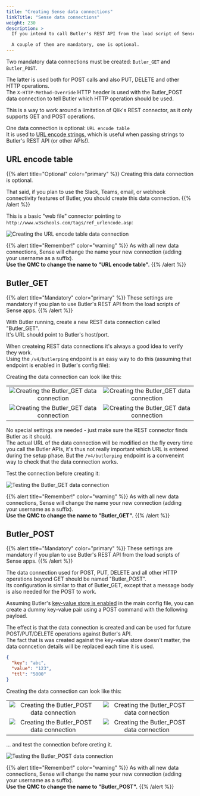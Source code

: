 ```yaml
---
title: "Creating Sense data connections"
linkTitle: "Sense data connections"
weight: 230
description: >
  If you intend to call Butler's REST API from the load script of Sense apps, you must create a few data connections first.

  A couple of them are mandatory, one is optional.
---
```


Two mandatory data connections must be created: `Butler_GET` and `Butler_POST`.

The latter is used both for POST calls and also PUT, DELETE and other HTTP operations.  
The `X-HTTP-Method-Override` HTTP header is used with the Butler_POST data connection to tell Butler which HTTP operation should be used.

This is a way to work around a limitation of Qlik's REST connector, as it only supports GET and POST operations.

One data connection is optional: `URL encode table`  
It is used to [URL encode strings](https://www.w3schools.com/tags/ref_urlencode.ASP), which is useful when passing strings to Butler's REST API (or other APIs!).

## URL encode table

{{% alert title="Optional" color="primary" %}}
Creating this data connection is optional.

That said, if you plan to use the Slack, Teams, email, or webhook connectivity features of Butler, you should create this data connection. 
{{% /alert %}}

This is a basic "web file" connector pointing to `http://www.w3schools.com/tags/ref_urlencode.asp`:

![Creating the URL encode table data connection](url_encore-1.png "Creating the URL encode table data connection")  

{{% alert title="Remember!" color="warning" %}}
As with all new data connections, Sense will change the name your new connection (adding your username as a suffix).  
**Use the QMC to change the name to "URL encode table".**
{{% /alert %}}

## Butler_GET

{{% alert title="Mandatory" color="primary" %}}
These settings are mandatory if you plan to use Butler's REST API from the load scripts of Sense apps.
{{% /alert %}}

With Butler running, create a new REST data connection called "Butler_GET".  
It's URL should point to Butler's host/port.

When createing REST data connections it's always a good idea to verify they work.  
Using the `/v4/butlerping` endpoint is an easy way to do this (assuming that endpoint is enabled in Butler's config file):

Creating the data connection can look like this:

|   |   |
|:-:|:-:|
| ![Creating the Butler_GET data connection](butler_get-1.png "Creating the Butler_GET data connection") | ![Creating the Butler_GET data connection](butler_get-2.png "Creating the Butler_GET data connection") |
| ![Creating the Butler_GET data connection](butler_get-3.png "Creating the Butler_GET data connection") | ![Creating the Butler_GET data connection](butler_get-4.png "Creating the Butler_GET data connection") |

No special settings are needed - just make sure the REST connector finds Butler as it should.  
The actual URL of the data connection will be modified on the fly every time you call the Butler APIs, it's thus not really important which URL is entered during the setup phase. But the `/v4/butlerping` endpoint is a conveneint way to check that the data connection works.

Test the connection before creating it:

![Testing the Butler_GET data connection](butler_get_connection-test-succeeded-1.png "Testing the Butler_GET data connection")  

{{% alert title="Remember!" color="warning" %}}
As with all new data connections, Sense will change the name your new connection (adding your username as a suffix).  
**Use the QMC to change the name to "Butler_GET".**
{{% /alert %}}

## Butler_POST

{{% alert title="Mandatory" color="primary" %}}
These settings are mandatory if you plan to use Butler's REST API from the load scripts of Sense apps.
{{% /alert %}}

The data connection used for POST, PUT, DELETE and all other HTTP operations beyond GET should be named "Butler_POST".  
Its configuration is similar to that of Butler_GET, except that a message body is also needed for the POST to work.

Assuming Butler's [key-value store is enabled](/docs/getting-started/setup/key-value-store) in the main config file, you can create a dummy key-value pair using a POST command with the following payload.

The effect is that the data connection is created and can be used for future POST/PUT/DELETE operations against Butler's API.  
The fact that is was created against the key-value store doesn't matter, the data conncetion details will be replaced each time it is used.

```json
{
  "key": "abc",
  "value": "123",
  "ttl": "5000"
}
```

Creating the data connection can look like this:

|   |   |
|:-:|:-:|
| ![Creating the Butler_POST data connection](butler_post-1.png "Creating the Butler_POST data connection") | ![Creating the Butler_POST data connection](butler_post-2.png "Creating the Butler_POST data connection") |
| ![Creating the Butler_POST data connection](butler_post-3.png "Creating the Butler_POST data connection") | ![Creating the Butler_POST data connection](butler_post-4.png "Creating the Butler_POST data connection") |

... and test the connection before creting it.

![Testing the Butler_POST data connection](butler_post_connection-test-succeeded-1.png "Testing the Butler_POST data connection")  

{{% alert title="Remember!" color="warning" %}}
As with all new data connections, Sense will change the name your new connection (adding your username as a suffix).  
**Use the QMC to change the name to "Butler_POST".**
{{% /alert %}}
